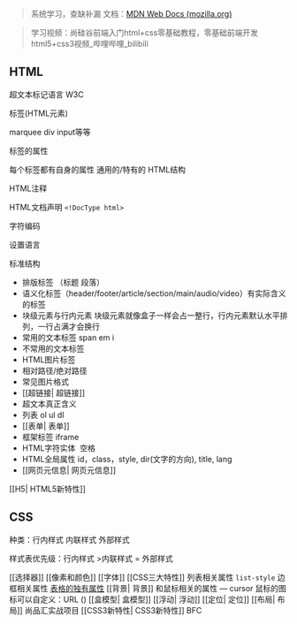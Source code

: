 
> 系统学习，查缺补漏
> 文档：[MDN Web Docs (mozilla.org)](https://developer.mozilla.org/zh-CN/)

> 学习视频：尚硅谷前端入门html+css零基础教程，零基础前端开发html5+css3视频_哔哩哔哩_bilibili

## HTML

超文本标记语言 W3C

标签(HTML元素)

marquee div input等等

标签的属性

每个标签都有自身的属性 通用的/特有的 HTML结构

HTML注释

HTML文档声明 `<!DocType html>`

字符编码

设置语言

标准结构

- 排版标签 （标题 段落）
- 语义化标签（header/footer/article/section/main/audio/video）有实际含义的标签
- 块级元素与行内元素 块级元素就像盒子一样会占一整行，行内元素默认水平排列，一行占满才会换行
- 常用的文本标签 span em i
- 不常用的文本标签
- HTML图片标签
- 相对路径/绝对路径
- 常见图片格式
- [[超链接| 超链接]]
- 超文本真正含义
- 列表 ol ul dl
- [[表单| 表单]]    
- 框架标签 iframe
- HTML字符实体  空格
- HTML全局属性 id，class，style, dir(文字的方向), title, lang
- [[网页元信息| 网页元信息]]

[[H5| HTML5新特性]]

## CSS

种类：行内样式 内联样式 外部样式

样式表优先级：行内样式 >内联样式 = 外部样式

[[选择器]]
[[像素和颜色]]
[[字体]]
[[CSS三大特性]]
列表相关属性 `list-style`
边框相关属性
[表格的独有属性](表格.md#表格的独有属性)
[[背景| 背景]]
和鼠标相关的属性 — cursor 鼠标的图标可以自定义：URL ()
[[盒模型| 盒模型]]
[[浮动| 浮动]]
[[定位| 定位]]
[[布局| 布局]]
尚品汇实战项目
[[CSS3新特性| CSS3新特性]]
BFC